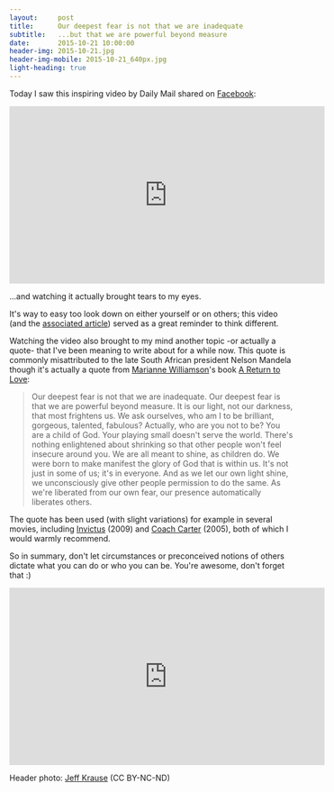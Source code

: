 ```yaml
---
layout:     post
title:      Our deepest fear is not that we are inadequate
subtitle:   ...but that we are powerful beyond measure
date:       2015-10-21 10:00:00
header-img: 2015-10-21.jpg
header-img-mobile: 2015-10-21_640px.jpg
light-heading: true
---
```


Today I saw this inspiring video by Daily Mail shared on [Facebook](https://www.facebook.com/DailyMail/videos/1041382859254795/):

<div class="embed-responsive embed-responsive-16by9"><iframe allowfullscreen frameborder="0" width="560" height="315" scrolling="no" title="MailOnline Embed Player" src="http://www.dailymail.co.uk/embed/video/1212253.html"></iframe></div>

...and watching it actually brought tears to my eyes.

It's way to easy too look down on either yourself or on others; this video (and the [associated article](http://www.dailymail.co.uk/news/article-3226126/Is-real-Para-athletes-stun-gym-goers-Rio-Janeiro-challenge-perception.html)) served as a great reminder to think different.

Watching the video also brought to my mind another topic -or actually a quote- that I've been meaning to write about for a while now. This quote is commonly misattributed to the late South African president Nelson Mandela though it's actually a quote from [Marianne Williamson](https://en.wikipedia.org/wiki/Marianne_Williamson)'s book [A Return to Love](https://marianne.com/a-return-to-love/):

> Our deepest fear is not that we are inadequate. Our deepest fear is that we are powerful beyond measure. It is our light, not our darkness, that most frightens us. We ask ourselves, who am I to be brilliant, gorgeous, talented, fabulous? Actually, who are you not to be? You are a child of God. Your playing small doesn't serve the world. There's nothing enlightened about shrinking so that other people won't feel insecure around you. We are all meant to shine, as children do. We were born to make manifest the glory of God that is within us. It's not just in some of us; it's in everyone. And as we let our own light shine, we unconsciously give other people permission to do the same. As we're liberated from our own fear, our presence automatically liberates others.

The quote has been used (with slight variations) for example in several movies, including [Invictus](http://www.imdb.com/title/tt1057500/) (2009) and [Coach Carter](http://www.imdb.com/title/tt0393162/) (2005), both of which I would warmly recommend.

So in summary, don't let circumstances or preconceived notions of others dictate what you can do or who you can be. You're awesome, don't forget that :)

<iframe width="560" height="315" src="https://www.youtube.com/embed/8jhcxOhIMAQ" frameborder="0" allowfullscreen></iframe>

Header photo: [Jeff Krause](https://www.flickr.com/photos/jeffkrause/14408389822/in/photolist-nXdLjb-gsfenv-bXDEsS-yJVjVY-ace2g6-nEiqjH-hnwqti-oY9bNu-s8tSPh-r7P5FT-p6uRF6-sk48u3-da4huc-bWxcz-e7KaXL-ngzrDM-7QNm3i-fpA3Sn-qEDnvN-ssW1EM-dmCDQT-8QkY5X-35aDA1-mRaAK-dL8oUv-raz8Xe-5Egvcb-eg8sa8-8t9uRd-x3XGBC-9t55yq-dtJ8at-djDGwU-asJ318-8PsuyM-csv66o-dYMSv3-aGWSCc-xhEHdo-CRD91-siwSCf-3da2Re-ebd3P3-q66RjP-ec7Moz-6auouu-ed7W8J-4vFqea-58NkfH-fYysiy) (CC BY-NC-ND)